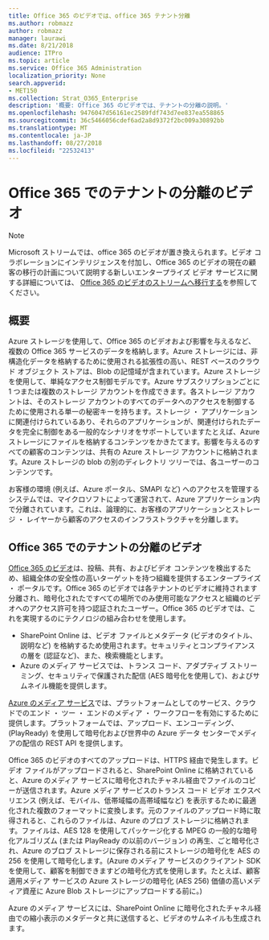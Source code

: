 ```yaml
---
title: Office 365 のビデオでは、office 365 テナント分離
ms.author: robmazz
author: robmazz
manager: laurawi
ms.date: 8/21/2018
audience: ITPro
ms.topic: article
ms.service: Office 365 Administration
localization_priority: None
search.appverid:
- MET150
ms.collection: Strat_O365_Enterprise
description: '概要: Office 365 のビデオでは、テナントの分離の説明。'
ms.openlocfilehash: 9476047d56161ec2589fdf743d7ee837ea558865
ms.sourcegitcommit: 36c5466056cdef6ad2a8d9372f2bc009a30892bb
ms.translationtype: MT
ms.contentlocale: ja-JP
ms.lasthandoff: 08/27/2018
ms.locfileid: "22532413"
---
```

# <a name="tenant-isolation-in-office-365-video"></a>Office 365 でのテナントの分離のビデオ

> [!NOTE]
> Microsoft ストリームでは、office 365 のビデオが置き換えられます。ビデオ コラボレーションにインテリジェンスを付加し、Office 365 のビデオの現在の顧客の移行の計画について説明する新しいエンタープライズ ビデオ サービスに関する詳細については、 [Office 365 のビデオのストリームへ移行する](https://docs.microsoft.com/stream/)を参照してください。

## <a name="introduction"></a>概要
Azure ストレージを使用して、Office 365 のビデオおよび影響を与えるなど、複数の Office 365 サービスのデータを格納します。Azure ストレージには、非構造化データを格納するために使用される拡張性の高い、REST ベースのクラウド オブジェクト ストアは、Blob の記憶域が含まれています。Azure ストレージを使用して、単純なアクセス制御モデルです。Azure サブスクリプションごとに 1 つまたは複数のストレージ アカウントを作成できます。各ストレージ アカウントは、そのストレージ アカウントのすべてのデータへのアクセスを制御するために使用される単一の秘密キーを持ちます。ストレージ ・ アプリケーションに関連付けられているあり、それらのアプリケーションが、関連付けられたデータを完全に制御をある一般的なシナリオをサポートしていますたとえば、Azure ストレージにファイルを格納するコンテンツをかきたてます。影響を与えるのすべての顧客のコンテンツは、共有の Azure ストレージ アカウントに格納されます。Azure ストレージの blob の別のディレクトリ ツリーでは、各ユーザーのコンテンツです。

お客様の環境 (例えば、Azure ポータル、SMAPI など) へのアクセスを管理するシステムでは、マイクロソフトによって運営されて、Azure アプリケーション内で分離されています。これは、論理的に、お客様のアプリケーションとストレージ ・ レイヤーから顧客のアクセスのインフラストラクチャを分離します。

## <a name="tenant-isolation-in-office-365-video"></a>Office 365 でのテナントの分離のビデオ
[Office 365 のビデオ](https://support.office.com/article/Meet-Office-365-Video-ca1cc1a9-a615-46e1-b6a3-40dbd99939a6)は、投稿、共有、およびビデオ コンテンツを検出するため、組織全体の安全性の高いターゲットを持つ組織を提供するエンタープライズ ・ ポータルです。Office 365 のビデオでは各テナントのビデオに維持されます分離され、暗号化されたですべての場所でのみ使用可能なアクセスと組織のビデオへのアクセス許可を持つ認証されたユーザー。Office 365 のビデオでは、これを実現するのにテクノロジの組み合わせを使用します。
- SharePoint Online は、ビデオ ファイルとメタデータ (ビデオのタイトル、説明など) を格納するため使用されます。セキュリティとコンプライアンスの層を (認証など)、また、検索機能とします。
- Azure のメディア サービスでは、トランス コード、アダプティブ ストリーミング、セキュリティで保護された配信 (AES 暗号化を使用して)、およびサムネイル機能を提供します。

[Azure のメディア サービス](https://azure.microsoft.com/services/media-services/)では、プラットフォームとしてのサービス、クラウドでのエンド ・ ツー ・ エンドのメディア ・ ワークフローを有効にするために提供します。プラットフォームでは、アップロード、エンコーディング、(PlayReady) を使用して暗号化および世界中の Azure データ センターでメディアの配信の REST API を提供します。

Office 365 のビデオのすべてのアップロードは、HTTPS 経由で発生します。ビデオ ファイルがアップロードされると、SharePoint Online に格納されていると、Azure のメディア サービスに暗号化されたチャネル経由でファイルのコピーが送信されます。Azure メディア サービスのトランス コード ビデオ エクスペリエンス (例えば、モバイル、低帯域幅の高帯域幅など) を表示するために最適化された複数のフォーマットに変換します。元のファイルのアップロード時に取得されると、これらのファイルは、Azure のブロブ ストレージに格納されます。ファイルは、AES 128 を使用してパッケージ化する MPEG の一般的な暗号化アルゴリズム (または PlayReady の以前のバージョン) の再生、ごと暗号化され、Azure のブロブ ストレージに保存される前にストレージの暗号化を AES の 256 を使用して暗号化します。(Azure のメディア サービスのクライアント SDK を使用して、顧客を制御できますどの暗号化方式を使用します。たとえば、顧客適用メディア サービスの Azure ストレージの暗号化 (AES 256) 価値の高いメディア資産に Azure Blob ストレージにアップロードする前に。)

Azure のメディア サービスには、SharePoint Online に暗号化されたチャネル経由での縮小表示のメタデータと共に送信すると、ビデオのサムネイルも生成されます。
